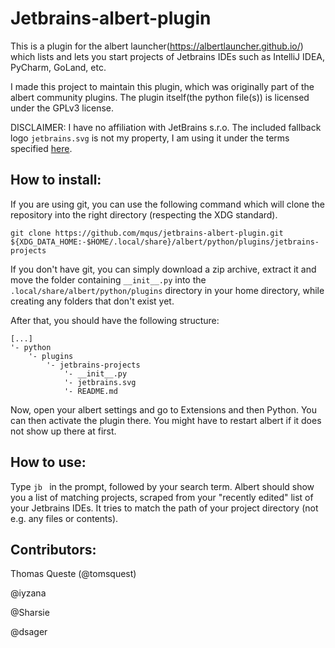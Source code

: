# Jetbrains-albert-plugin

This is a plugin for the albert launcher(https://albertlauncher.github.io/) which lists and lets you start projects of Jetbrains IDEs such as IntelliJ IDEA, PyCharm, GoLand, etc.

I made this project to maintain this plugin, which was originally part of the albert community plugins. The plugin itself(the python file(s)) is licensed under the GPLv3 license.

DISCLAIMER: I have no affiliation with JetBrains s.r.o. The included fallback logo `jetbrains.svg` is not my property, I am using it under the terms specified [here](https://www.jetbrains.com/company/useterms.html).

## How to install:

If you are using git, you can use the following command which will clone the repository into the right directory (respecting the XDG standard).

```
git clone https://github.com/mqus/jetbrains-albert-plugin.git ${XDG_DATA_HOME:-$HOME/.local/share}/albert/python/plugins/jetbrains-projects
```


If you don't have git, you can simply download a zip archive, extract it and move the folder containing `__init__.py` into the `.local/share/albert/python/plugins` directory in your home directory, while creating any folders that don't exist yet.

After that, you should have the following structure:
```
[...]
'- python
    '- plugins
        '- jetbrains-projects
            '- __init__.py
            '- jetbrains.svg
            '- README.md
```

Now, open your albert settings and go to Extensions and then Python. You can then activate the plugin there. You might have to restart albert if it does not show up there at first.

## How to use:

Type `jb ` in the prompt, followed by your search term. Albert should show you a list of matching projects, scraped from your "recently edited" list of your Jetbrains IDEs. It tries to match the path of your project directory (not e.g. any files or contents).

## Contributors:

Thomas Queste (@tomsquest)

@iyzana

@Sharsie

@dsager

